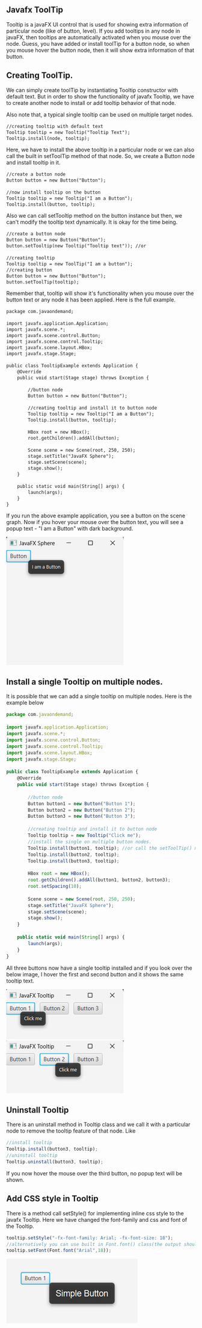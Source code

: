 ## Javafx ToolTip

Tooltip is a javaFX UI control that is used for showing extra information of particular node (like of button, level). If you add tooltips in any node in javaFX, then tooltips are automatically activated when you mouse over the node. Guess, you have added or install toolTip for a button node, so when you mouse hover the button node, then it will show extra information of that button.


## Creating ToolTip.

We can simply create toolTip by instantiating Tooltip constructor with default text. But in order to show the functionality of javafx Tooltip, we have to create another node to install or add tooltip behavior of that node. 

Also note that, a typical single tooltip can be used on multiple target nodes.


```
//creating tooltip with default text
Tooltip tooltip = new Tooltip("Tooltip Text");
Tooltip.install(node, tooltip);
```

Here, we have to install the above tooltip in a particular node or we can also call the built in setToolTip method of that node. So, we create a Button node and install tooltip in it.

```
//create a button node
Button button = new Button("Button");

//now install tooltip on the button
Tooltip tooltip = new Tooltip("I am a Button");
Tooltip.install(button, tooltip);
```

Also we can call setTooltip method on the button instance but then, we can't modify the tooltip text dynamically. It is okay for the time being.

```
//create a button node
Button button = new Button("Button");
button.setTooltip(new Tooltip("Tooltip text")); //or

//creating tooltip
Tooltip tooltip = new ToolTip("I am a button");
//creating button 
Button button = new Button("Button");
button.setToolTip(tooltip);
```

Remember that, tooltip will show it's functionality when you mouse over the button text or any node it has been applied. Here is the full example.

```
package com.javaondemand;

import javafx.application.Application;
import javafx.scene.*;
import javafx.scene.control.Button;
import javafx.scene.control.Tooltip;
import javafx.scene.layout.HBox;
import javafx.stage.Stage;

public class TooltipExample extends Application {
    @Override
    public void start(Stage stage) throws Exception {

        //button node
        Button button = new Button("Button");

        //creating tooltip and install it to button node
        Tooltip tooltip = new Tooltip("I am a Button");
        Tooltip.install(button, tooltip);

        HBox root = new HBox();
        root.getChildren().addAll(button);

        Scene scene = new Scene(root, 250, 250);
        stage.setTitle("JavaFX Sphere");
        stage.setScene(scene);
        stage.show();
    }

    public static void main(String[] args) {
        launch(args);
    }
}
```

If you run the above example application, you see a button on the scene graph. Now if you hover your mouse over the button text, you will see a popup text - "I am a Button" with dark background.

![JavaFX ToolTip](image1.png) 


## Install a single Tooltip on multiple nodes.

It is possible that we can add a single tooltip on multiple nodes. Here is the example below

```js
package com.javaondemand;

import javafx.application.Application;
import javafx.scene.*;
import javafx.scene.control.Button;
import javafx.scene.control.Tooltip;
import javafx.scene.layout.HBox;
import javafx.stage.Stage;

public class TooltipExample extends Application {
    @Override
    public void start(Stage stage) throws Exception {

        //button node
        Button button1 = new Button("Button 1");
        Button button2 = new Button("Button 2");
        Button button3 = new Button("Button 3");
        
        //creating tooltip and install it to button node
        Tooltip tooltip = new Tooltip("Click me");
        //install the single on multiple button nodes.
        Tooltip.install(button1, tooltip); //or call the setToolTip() method
        Tooltip.install(button2, tooltip);
        Tooltip.install(button3, tooltip);

        HBox root = new HBox();
        root.getChildren().addAll(button1, button2, button3);
        root.setSpacing(10);

        Scene scene = new Scene(root, 250, 250);
        stage.setTitle("JavaFX Sphere");
        stage.setScene(scene);
        stage.show();
    }

    public static void main(String[] args) {
        launch(args);
    }
}

```

All three buttons now have a single tooltip installed and if you look over the below image, I hover the first and second button and it shows the same tooltip text.

![Alt text](image2.png) ![Alt text](image3.png)


## Uninstall Tooltip

There is an uninstall method in Tooltip class and we call it with a particular node to remove the tooltip feature of that node. Like

```js
//install tooltip
Tooltip.install(button3, tooltip);
//uninstall tooltip
Tooltip.uninstall(button3, tooltip);
```
If you now hover the mouse over the third button, no popup text will be shown.


## Add CSS style in Tooltip

There is a method call setStyle() for implementing inline css style to the javafx Tooltip. Here we have changed the font-family and css and font of the Tooltip.

```js
tooltip.setStyle("-fx-font-family: Arial; -fx-font-size: 18");
//alternatively you can use built in Font.font() class(the output should be the same)
tooltip.setFont(Font.font("Arial",18)); 
```
![Alt text](image4.png)

